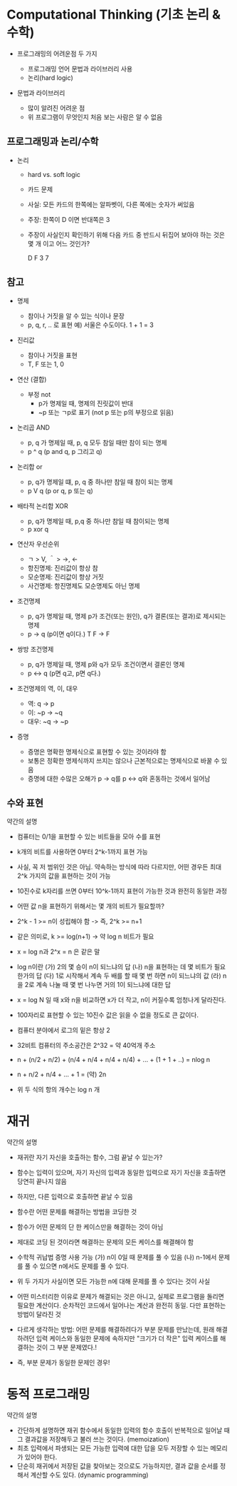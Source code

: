 # Computational Thinking (기초 논리 & 수학)

- 프로그래밍의 어려운점 두 가지
  - 프로그래밍 언어 문법과 라이브러리 사용
  - 논리(hard logic)
    
- 문법과 라이브러리
  - 많이 알려진 어려운 점
  - 위 프로그램이 무엇인지 처음 보는 사람은 알 수 없음
    
## 프로그래밍과 논리/수학
- 논리
  - hard vs. soft logic
  - 카드 문제
  - 사실: 모든 카드의 한쪽에는 알파벳이, 다른 쪽에는 숫자가 써있음
  - 주장: 한쪽이 D 이면 반대쪽은 3
  - 주장이 사실인지 확인하기 위해 다음 카드 중 반드시 뒤집어 보아야 하는 것은 몇 개 이고 어느 것인가?
    
    D F 3 7

## 참고
- 명제
  - 참이나 거짓을 알 수 있는 식이나 문장
  - p, q, r, .. 로 표현
    예) 서울은 수도이다.
    1 + 1 = 3
    
- 진리값
  - 참이나 거짓을 표현
  - T, F 또는 1, 0
    
- 연산 (결합)
  - 부정 not
    - p가 명제일 때, 명제의 진릿값이 반대
    - ~p 또는 ㄱp로 표기 (not p 또는 p의 부정으로 읽음)
    
- 논리곱 AND
  - p, q 가 명제일 때, p, q 모두 참일 때만 참이 되는 명제
  - p ^ q (p and q, p 그리고 q)
    
- 논리합 or
  - p, q가 명제일 떄, p, q 중 하나만 참일 때 참이 되는 명제
  - p V q (p or q, p 또는 q)
    
- 배타적 논리합 XOR
  - p, q가 명제일 때, p,q 중 하나만 참일 때 참이되는 명제
  - p xor q

- 연산자 우선순위
  - ㄱ > V, ＾ > ->, <-
  - 항진명제: 진리값이 항상 참
  - 모순명제: 진리값이 항상 거짓
  - 사건명제: 항진명제도 모순명제도 아닌 명제

- 조건명제
  - p, q가 명제일 때, 명제 p가 조건(또는 원인), q가 결론(또는 결과)로 제시되는 명제
  - p -> q (p이면 q이다.)
    T F -> F    

- 쌍방 조건명제
  - p, q가 명제일 때, 명제 p와 q가 모두 조건이면서 결론인 명제
  - p <-> q (p면 q고, p면 q다.)
    
- 조건명제의 역, 이, 대우
  - 역: q -> p
  - 이: ~p -> ~q
  - 대우: ~q -> ~p
    
- 증명
  - 증명은 명확한 명제식으로 표현할 수 있는 것이라야 함
  - 보통은 정확한 명제식까지 쓰지는 않으나 근본적으로는 명제식으로 바꿀 수 있음
  - 증명에 대한 수많은 오해가 p -> q를 p <-> q와 혼동하는 것에서 일어남

## 수와 표현
약간의 설명
- 컴퓨터는 0/1을 표현할 수 있는 비트들을 모아 수를 표현
- k개의 비트를 사용하면 0부터 2^k-1까지 표현 가능
- 사실, 꼭 저 범위인 것은 아님. 약속하는 방식에 따라 다르지만, 어떤 경우든 최대 2^k 가지의 값을 표현하는 것이 가능
- 10진수로 k자리를 쓰면 0부터 10^k-1까지 표현이 가능한 것과 완전히 동일한 과정

- 어떤 값 n을 표현하기 위해서는 몇 개의 비트가 필요할까?
- 2^k - 1 >= n이 성립해야 함 -> 즉, 2^k >= n+1
- 같은 의미로, k >= log(n+1) -> 약 log n 비트가 필요
- x = log n과 2^x = n 은 같은 말

- log n이란
  (가) 2의 몇 승이 n이 되느냐의 답
  (나) n을 표현하는 데 몇 비트가 필요한가의 답
  (다) 1로 시작해서 계속 두 배를 할 때 몇 번 하면 n이 되느냐의 값
  (라) n을 2로 계속 나눌 때 몇 번 나누면 거의 1이 되느냐에 대한 답 
  
- x = log N 일 때 x와 n을 비교하면 x가 더 작고, n이 커질수록 엄청나게 달라진다.
- 100자리로 표현할 수 있는 10진수 값은 읽을 수 없을 정도로 큰 값이다.
- 컴퓨터 분야에서 로그의 밑은 항상 2

- 32비트 컴퓨터의 주소공간은 2^32 = 약 40억개 주소
- n + (n/2 + n/2) + (n/4 + n/4 + n/4 + n/4) + ... + (1 + 1 + ..) = nlog n
- n + n/2 + n/4 + ... + 1 = (약) 2n
- 위 두 식의 항의 개수는 log n 개 

# 재귀
약간의 설명
- 재귀란 자기 자신을 호출하는 함수, 그럼 끝날 수 있는가?
- 함수는 입력이 있으며, 자기 자신의 입력과 동일한 입력으로 자기 자신을 호출하면 당연히 끝나지 않음
- 하지만, 다른 입력으로 호출하면 끝날 수 있음

- 함수란 어떤 문제를 해결하는 방법을 코딩한 것
- 함수가 어떤 문제의 단 한 케이스만을 해결하는 것이 아님
- 제대로 코딩 된 것이라면 해결하는 문제의 모든 케이스를 해결해야 함

- 수학적 귀납법 증명 사용 가능
  (가) n이 0일 때 문제를 풀 수 있음
  (나) n-1에서 문제를 풀 수 있으면 n에서도 문제를 풀 수 있다.
- 위 두 가지가 사실이면 모든 가능한 n에 대해 문제를 풀 수 있다는 것이 사실

- 어떤 미스터리한 이유로 문제가 해결되는 것은 아니고, 실제로 프로그램을 돌리면 필요한 계산이다. 순차적인 코드에서 일어나는 계산과 완전히 동일. 다만 표현하는 방법이 달라진 것

- 다르게 생각하는 방법: 어떤 문제를 해결하려다가 부분 문제를 만났는데, 원래 해결 하려던 입력 케이스와 동일한 문제에 속하지만 "크기가 더 작은" 입력 케이스를 해결하는 것이 그 부분 문제였다.!
- 즉, 부분 문제가 동일한 문제인 경우!

# 동적 프로그래밍
약간의 설명
- 간단하게 설명하면 재귀 함수에서 동일한 입력의 함수 호출이 반복적으로 일어날 때 그 결과값을 저장해두고 불러 쓰는 것이다. (memoization)
- 최초 입력에서 파생되는 모든 가능한 입력에 대한 답을 모두 저장할 수 있는 메모리가 있어야 한다.
- 단순히 재귀에서 저장된 값을 찾아보는 것으로도 가능하지만, 결과 값을 순서를 정해서 계산할 수도 있다. (dynamic programming)
